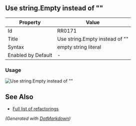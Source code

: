 ## Use string\.Empty instead of ""

| Property           | Value                           |
| ------------------ | ------------------------------- |
| Id                 | RR0171                          |
| Title              | Use string\.Empty instead of "" |
| Syntax             | empty string literal            |
| Enabled by Default | \-                              |

### Usage

![Use string.Empty instead of ""](../../images/refactorings/UseStringEmptyInsteadOfEmptyStringLiteral.png)

## See Also

* [Full list of refactorings](Refactorings.md)


*\(Generated with [DotMarkdown](http://github.com/JosefPihrt/DotMarkdown)\)*